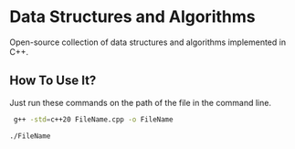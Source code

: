 # Data Structures and Algorithms
Open-source collection of data structures and algorithms implemented in C++.

## How To Use It?
Just run these commands on the path of the file in the command line.

 ```bash
  g++ -std=c++20 FileName.cpp -o FileName

 ./FileName
 ```
